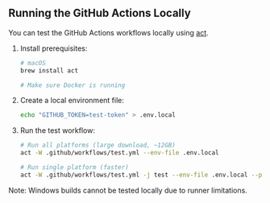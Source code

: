 ## Running the GitHub Actions Locally

You can test the GitHub Actions workflows locally using [act](https://github.com/nektos/act).

1. Install prerequisites:

   ```bash
   # macOS
   brew install act

   # Make sure Docker is running
   ```

2. Create a local environment file:

   ```bash
   echo "GITHUB_TOKEN=test-token" > .env.local
   ```

3. Run the test workflow:

   ```bash
   # Run all platforms (large download, ~12GB)
   act -W .github/workflows/test.yml --env-file .env.local

   # Run single platform (faster)
   act -W .github/workflows/test.yml -j test --env-file .env.local --platform ubuntu-latest
   ```

Note: Windows builds cannot be tested locally due to runner limitations.
